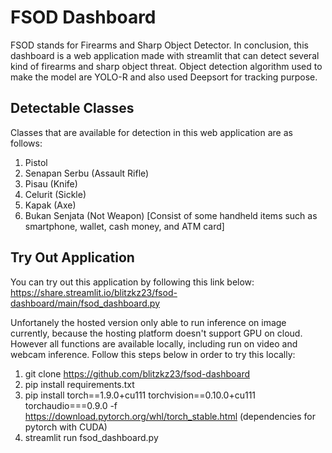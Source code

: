 # FSOD Dashboard
FSOD stands for Firearms and Sharp Object Detector.  In conclusion, this dashboard is a web application made with streamlit that can detect several kind of firearms and sharp object threat.  Object detection algorithm used to make the  model are YOLO-R and also used Deepsort for tracking purpose.

## Detectable Classes
Classes that are available for detection in this web application are as follows:
1. Pistol
2. Senapan Serbu (Assault Rifle)
3. Pisau (Knife)
4. Celurit (Sickle)
5. Kapak (Axe)
6. Bukan Senjata (Not Weapon) [Consist of some handheld items such as smartphone, wallet, cash money, and ATM card]

## Try Out Application
You can try out this application by following this link below:  <br>
https://share.streamlit.io/blitzkz23/fsod-dashboard/main/fsod_dashboard.py

Unfortanely the hosted version only able to run inference on image currently, because the hosting platform doesn't support GPU on cloud.  However all functions are available locally, including run on video and webcam inference.  Follow this steps below in order to try this locally:
1. git clone https://github.com/blitzkz23/fsod-dashboard
2. pip install requirements.txt
3. pip install torch==1.9.0+cu111 torchvision==0.10.0+cu111 torchaudio===0.9.0 -f https://download.pytorch.org/whl/torch_stable.html (dependencies for pytorch with CUDA)
4. streamlit run fsod_dashboard.py
